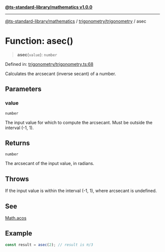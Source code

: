 [**@ts-standard-library/mathematics v1.0.0**](../../../README.md)

***

[@ts-standard-library/mathematics](../../../README.md) / [trigonometry/trigonometry](../README.md) / asec

# Function: asec()

> **asec**(`value`): `number`

Defined in: [trigonometry/trigonometry.ts:68](https://github.com/gabaudette/ts-stdlib/blob/ea80ba1db09c741e99f8cb19e94e5a29b81b623b/packages/mathematics/src/trigonometry/trigonometry.ts#L68)

Calculates the arcsecant (inverse secant) of a number.

## Parameters

### value

`number`

The input value for which to compute the arcsecant. Must be outside the interval (-1, 1).

## Returns

`number`

The arcsecant of the input value, in radians.

## Throws

If the input value is within the interval (-1, 1), where arcsecant is undefined.

## See

[Math.acos](https://developer.mozilla.org/en-US/docs/Web/JavaScript/Reference/Global_Objects/Math/acos)

## Example

```typescript
const result = asec(2); // result is π/3
```
